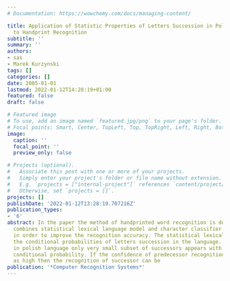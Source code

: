 ```yaml
---
# Documentation: https://wowchemy.com/docs/managing-content/

title: Application of Statistic Properties of Letters Succession in Polish Language
  to Handprint Recognition
subtitle: ''
summary: ''
authors:
- sas
- Marek Kurzynski
tags: []
categories: []
date: 2005-01-01
lastmod: 2022-01-12T14:28:19+01:00
featured: false
draft: false

# Featured image
# To use, add an image named `featured.jpg/png` to your page's folder.
# Focal points: Smart, Center, TopLeft, Top, TopRight, Left, Right, BottomLeft, Bottom, BottomRight.
image:
  caption: ''
  focal_point: ''
  preview_only: false

# Projects (optional).
#   Associate this post with one or more of your projects.
#   Simply enter your project's folder or file name without extension.
#   E.g. `projects = ["internal-project"]` references `content/project/deep-learning/index.md`.
#   Otherwise, set `projects = []`.
projects: []
publishDate: '2022-01-12T13:28:19.707216Z'
publication_types:
- '6'
abstract: In the paper the method of handprinted word recognition is described, which
  combines statistical lexical language model and character classifier properties
  in order to improve the recognition accuracy. The statistical lexical model determines
  the conditional probabilities of letters succession in the language. For some letters
  in polish language only very small subset of successors appears with significant
  conditional probability. If the confidence of predecessor recognition is assessed
  as high then the recognition of successor can be
publication: '*Computer Recognition Systems*'
---
```

